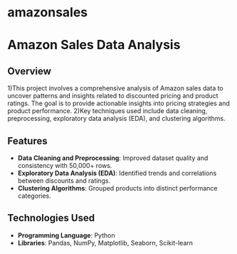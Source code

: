 # amazonsales
# Amazon Sales Data Analysis

## Overview
1)This project involves a comprehensive analysis of Amazon sales data to uncover patterns and insights related to discounted pricing and product ratings. The goal is to provide actionable insights into pricing strategies and product performance.
2)Key techniques used include data cleaning, preprocessing, exploratory data analysis (EDA), and clustering algorithms.
## Features
- **Data Cleaning and Preprocessing**: Improved dataset quality and consistency with 50,000+ rows.
- **Exploratory Data Analysis (EDA)**: Identified trends and correlations between discounts and ratings.
- **Clustering Algorithms**: Grouped products into distinct performance categories.
## Technologies Used
- **Programming Language**: Python
- **Libraries**: Pandas, NumPy, Matplotlib, Seaborn, Scikit-learn

